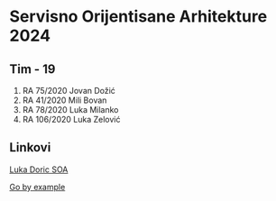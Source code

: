 # Servisno Orijentisane Arhitekture 2024

## Tim - 19
1. RA 75/2020 Jovan Dožić
1. RA 41/2020 Mili Bovan
1. RA 78/2020 Luka Milanko
1. RA 106/2020 Luka Zelović

## Linkovi

[Luka Doric SOA](https://github.com/lukadoric/soa)

[Go by example](https://gobyexample.com/)


